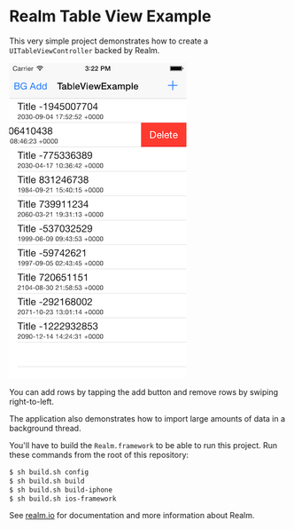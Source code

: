 # Realm Table View Example

This very simple project demonstrates how to create a `UITableViewController` backed by Realm.

![Screenshot](screenshot.png)

You can add rows by tapping the add button and remove rows by swiping right-to-left.

The application also demonstrates how to import large amounts of data in a background thread.

You'll have to build the `Realm.framework` to be able to run this project. Run these commands from the root of this repository:

```objc
$ sh build.sh config
$ sh build.sh build
$ sh build.sh build-iphone
$ sh build.sh ios-framework
```

See [realm.io](http://realm.io/docs/ios) for documentation and more information about Realm.
